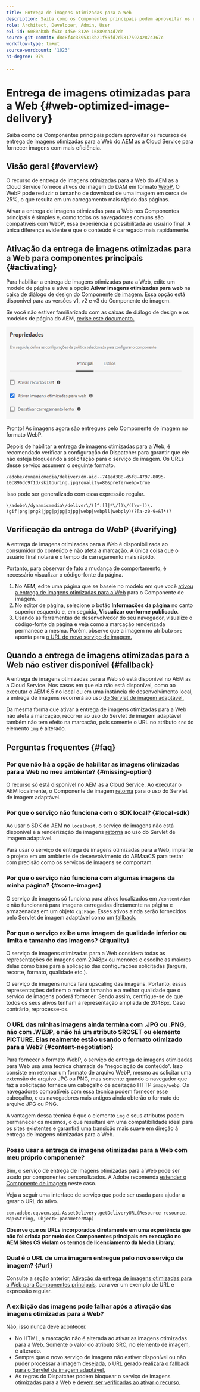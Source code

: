 ```yaml
---
title: Entrega de imagens otimizadas para a Web
description: Saiba como os Componentes principais podem aproveitar os recursos de entrega de imagens otimizadas para a Web do AEM as a Cloud Service para fornecer imagens com mais eficiência.
role: Architect, Developer, Admin, User
exl-id: 6080ab8b-f53c-4d5e-812e-16889da4d7de
source-git-commit: d8c8f4c3395313b21f56fd7d98175924287c367c
workflow-type: tm+mt
source-wordcount: '1023'
ht-degree: 97%

---
```


# Entrega de imagens otimizadas para a Web {#web-optimized-image-delivery}

Saiba como os Componentes principais podem aproveitar os recursos de entrega de imagens otimizadas para a Web do AEM as a Cloud Service para fornecer imagens com mais eficiência.

## Visão geral {#overview}

O recurso de entrega de imagens otimizadas para a Web do AEM as a Cloud Service fornece ativos de imagem do DAM em formato [WebP.](https://developers.google.com/speed/webp) O WebP pode reduzir o tamanho de download de uma imagem em cerca de 25%, o que resulta em um carregamento mais rápido das páginas.

Ativar a entrega de imagens otimizadas para a Web nos Componentes principais é simples e, como todos os navegadores comuns são compatíveis com WebP, essa experiência é possibilitada ao usuário final. A única diferença evidente é que o conteúdo é carregado mais rapidamente.

## Ativação da entrega de imagens otimizadas para a Web para componentes principais {#activating}

Para habilitar a entrega de imagens otimizadas para a Web, edite um modelo de página e ative a opção **Ativar imagens otimizadas para web** na caixa de diálogo de design do [Componente de imagem.](/help/components/image.md#design-dialog) Essa opção está disponível para as versões v1, v2 e v3 do Componente de imagem.

Se você não estiver familiarizado com as caixas de diálogo de design e os modelos de página do AEM, [revise este documento.](/help/get-started/authoring.md#pre-configuring-core-components)

![Habilitar a entrega de imagens otimizadas para a Web na caixa de diálogo de design](/help/assets/web-optimized-image-delivery.png)

Pronto! As imagens agora são entregues pelo Componente de imagem no formato WebP.

Depois de habilitar a entrega de imagens otimizadas para a Web, é recomendado verificar a configuração do Dispatcher para garantir que ele não esteja bloqueando a solicitação para o serviço de imagem. Os URLs desse serviço assumem o seguinte formato.

```text
/adobe/dynamicmedia/deliver/dm-aid--741ed388-d5f8-4797-8095-10c896dc9f1d/skitouring.jpg?quality=80&preferwebp=true
```

Isso pode ser generalizado com essa expressão regular.

```text
\/adobe\/dynamicmedia\/deliver\/([^:[]|*\/])\/([\w-])\.(gif|png|png8|jpg|pjpg|bjpg|webp|webpll|webply)(?[a-z0-9=&]*)?
```

## Verificação da entrega do WebP {#verifying}

A entrega de imagens otimizadas para a Web é disponibilizada ao consumidor do conteúdo e não afeta a marcação. A única coisa que o usuário final notará é o tempo de carregamento mais rápido.

Portanto, para observar de fato a mudança de comportamento, é necessário visualizar o código-fonte da página.

1. No AEM, edite uma página que se baseie no modelo em que você [ativou a entrega de imagens otimizadas para a Web](#activating) para o Componente de imagem.
1. No editor de página, selecione o botão **Informações da página** no canto superior esquerdo e, em seguida, **Visualizar conforme publicado**.
1. Usando as ferramentas de desenvolvedor do seu navegador, visualize o código-fonte da página e veja como a marcação renderizada permanece a mesma. Porém, observe que a imagem no atributo `src` aponta para [o URL do novo serviço de imagem.](#activating)

## Quando a entrega de imagens otimizadas para a Web não estiver disponível {#fallback}

A entrega de imagens otimizadas para a Web só está disponível no AEM as a Cloud Service. Nos casos em que ela não está disponível, como ao executar o AEM 6.5 no local ou em uma instância de desenvolvimento local, a entrega de imagens recorrerá ao uso [do Servlet de imagem adaptável.](/help/developing/adaptive-image-servlet.md)

Da mesma forma que ativar a entrega de imagens otimizadas para a Web não afeta a marcação, recorrer ao uso do Servlet de imagem adaptável também não tem efeito na marcação, pois somente o URL no atributo `src` do elemento `img` é alterado.

## Perguntas frequentes {#faq}

### Por que não há a opção de habilitar as imagens otimizadas para a Web no meu ambiente? {#missing-option}

O recurso só está disponível no AEM as a Cloud Service. Ao executar o AEM localmente, o Componente de imagem [retorna](#fallback) para o uso do Servlet de imagem adaptável.

### Por que o serviço não funciona com o SDK local? {#local-sdk}

Ao usar o SDK do AEM no `localhost`, o serviço de imagens não está disponível e a renderização de imagens [retorna](#fallback) ao uso do Servlet de imagem adaptável.

Para usar o serviço de entrega de imagens otimizadas para a Web, implante o projeto em um ambiente de desenvolvimento do AEMaaCS para testar com precisão como os serviços de imagens se comportam.

### Por que o serviço não funciona com algumas imagens da minha página? {#some-images}

O serviço de imagens só funciona para ativos localizados em `/content/dam` e não funcionará para imagens carregadas diretamente na página e armazenadas em um objeto `cq:Page`. Esses ativos ainda serão fornecidos pelo Servlet de imagem adaptável como um [fallback.](#fallback)

### Por que o serviço exibe uma imagem de qualidade inferior ou limita o tamanho das imagens? {#quality}

O serviço de imagens otimizadas para a Web considera todas as representações de imagens com 2048px ou menores e escolhe as maiores delas como base para a aplicação das configurações solicitadas (largura, recorte, formato, qualidade etc.).

O serviço de imagens nunca fará upscaling das imagens. Portanto, essas representações definem o melhor tamanho e a melhor qualidade que o serviço de imagens poderá fornecer. Sendo assim, certifique-se de que todos os seus ativos tenham a representação ampliada de 2048px. Caso contrário, reprocesse-os.

### O URL das minhas imagens ainda termina com .JPG ou .PNG, não com .WEBP, e não há um atributo SRCSET ou elemento PICTURE. Elas realmente estão usando o formato otimizado para a Web? {#content-negotiation}

Para fornecer o formato WebP, o serviço de entrega de imagens otimizadas para Web usa uma técnica chamada de “negociação de conteúdo”. Isso consiste em retornar um formato de arquivo WebP, mesmo ao solicitar uma extensão de arquivo JPG ou PNG, mas somente quando o navegador que faz a solicitação fornece um cabeçalho de aceitação HTTP `image/webp`. Os navegadores compatíveis com essa técnica podem fornecer esse cabeçalho, e os navegadores mais antigos ainda obterão o formato de arquivo JPG ou PNG.

A vantagem dessa técnica é que o elemento `img` e seus atributos podem permanecer os mesmos, o que resultará em uma compatibilidade ideal para os sites existentes e garantirá uma transição mais suave em direção à entrega de imagens otimizadas para a Web.

### Posso usar a entrega de imagens otimizadas para a Web com meu próprio componente?

Sim, o serviço de entrega de imagens otimizadas para a Web pode ser usado por componentes personalizados. A Adobe recomenda [estender o Componente de imagem](/help/developing/customizing.md) neste caso.

Veja a seguir uma interface de serviço que pode ser usada para ajudar a gerar o URL do ativo.

```
com.adobe.cq.wcm.spi.AssetDelivery.getDeliveryURL(Resource resource, Map<String, Object> parameterMap)
```

**Observe que os URLs incorporados diretamente em uma experiência que não foi criada por meio dos Componentes principais em execução no AEM Sites CS violam os termos de licenciamento da Media Library.**

### Qual é o URL de uma imagem entregue pelo novo serviço de imagem? {#url}

Consulte a seção anterior, [Ativação da entrega de imagens otimizadas para a Web para Componentes principais](#activating), para ver um exemplo de URL e expressão regular.

### A exibição das imagens pode falhar após a ativação das imagens otimizadas para a Web?

Não, isso nunca deve acontecer.

* No HTML, a marcação não é alterada ao ativar as imagens otimizadas para a Web. Somente o valor do atributo SRC, no elemento de imagem, é alterado.
* Sempre que o novo serviço de imagens não estiver disponível ou não puder processar a imagem desejada, o URL gerado [realizará o fallback para o Servlet de imagem adaptável.](#fallback)
* As regras do Dispatcher podem bloquear o serviço de imagens otimizadas para a Web e [devem ser verificadas ao ativar o recurso.](#activating)
